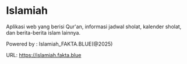 # Islamiah

Aplikasi web yang berisi Qur'an, informasi jadwal sholat, kalender sholat, dan berita-berita islam lainnya.

Powered by : Islamiah_FAKTA.BLUE(@2025)

URL: <https://islamiah.fakta.blue>
